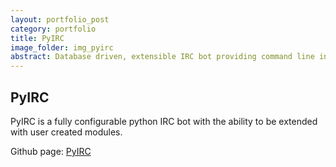 ```yaml
---
layout: portfolio_post
category: portfolio
title: PyIRC
image_folder: img_pyirc
abstract: Database driven, extensible IRC bot providing command line interface to channel members.
---
```

<h2>PyIRC</h2>

PyIRC is a fully configurable python IRC bot with the ability to be extended with user created modules.

Github page: [PyIRC](https://github.com/raunaqgupta/pyirc)
